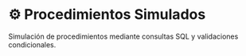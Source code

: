 # ⚙️ Procedimientos Simulados
Simulación de procedimientos mediante consultas SQL y validaciones condicionales.